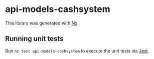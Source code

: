 # api-models-cashsystem

This library was generated with [Nx](https://nx.dev).

## Running unit tests

Run `nx test api-models-cashsystem` to execute the unit tests via [Jest](https://jestjs.io).
